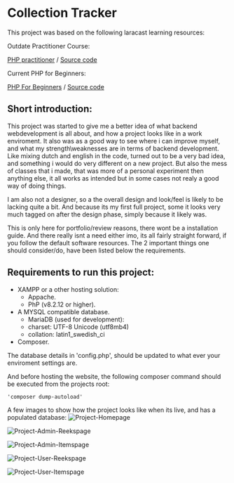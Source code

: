 # Collection Tracker

This project was based on the following laracast learning resources:

Outdate Practitioner Course:

[PHP practitioner](https://laracasts.com/series/php-for-beginners) / [Source code](https://github.com/laracasts/The-PHP-Practitioner-Full-Source-Code)

Current PHP for Beginners:

[PHP For Beginners](https://laracasts.com/series/php-for-beginners-2023-edition) / [Source code](https://github.com/laracasts/PHP-For-Beginners-Series)

## Short introduction:
This project was started to give me a better idea of what backend webdevelopment is all about, and how a project looks like in a work enviroment.
It also was as a good way to see where i can improve myself, and what my strength\weaknesses are in terms of backend development.
Like mixing dutch and english in the code, turned out to be a very bad idea, and something i would do very different on a new project.
But also the mess of classes that i made, that was more of a personal experiment then anything else, it all works as intended but in some cases not realy a good way of doing things.

I am also not a designer, so a the overall design and look/feel is likely to be lacking quite a bit.
And because its my first full project, some it looks very much tagged on after the design phase, simply because it likely was.

This is only here for portfolio/review reasons, there wont be a installation guide.
And there really isnt a need either imo, its all fairly straight forward, if you follow the default software resources.
The 2 important things one should consider/do, have been listed below the requirements.

## Requirements to run this project:
* XAMPP or a other hosting solution:
	- Appache.
	- PhP (v8.2.12 or higher).
* A MYSQL compatible database.
	- MariaDB (used for development):
	- charset: UTF-8 Unicode (utf8mb4) 
	- collation: latin1_swedish_ci
* Composer.

The database details in 'config.php', should be updated to what ever your enviroment settings are.

And before hosting the website, the following composer command should be executed from the projects root:

	'composer dump-autoload'

A few images to show how the project looks like when its live, and has a populated database:
![Project-Homepage](https://github.com/user-attachments/assets/2028b050-a76a-49d3-ab85-7cda45fae05c)

![Project-Admin-Reekspage](https://github.com/user-attachments/assets/2fa59894-7ec5-4e2a-9aa4-bf772bcfdf7b)

![Project-Admin-Itemspage](https://github.com/user-attachments/assets/d2351497-63c8-4f1b-b3ee-88ab0a2e5fc6)

![Project-User-Reekspage](https://github.com/user-attachments/assets/35b9ccfa-d644-4039-a1ae-964d11b440ab)

![Project-User-Itemspage](https://github.com/user-attachments/assets/0fd4c358-e290-4bd6-bebb-9d66a4d23a6b)
